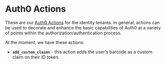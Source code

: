 # Auth0 Actions

These are our [Auth0 Actions](https://auth0.com/docs/customize/actions) for the identity tenants. In general, actions can be used to decorate and enhance the basic capabilities of Auth0 at a variety of points within the authorization/authentication process.

At the moment, we have these actions:

- **`add_custom_claims`** - this action adds the user's barcode as a custom claim on their ID token.
